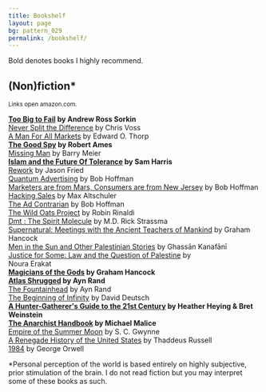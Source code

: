 ```yaml
---
title: Bookshelf
layout: page
bg: pattern_029
permalink: /bookshelf/
---
```


Bold denotes books I highly recommend.

## (Non)fiction*

<small>Links open amazon.com.</small>

<b>[Too Big to Fail](https://www.amazon.com/Too-Big-Fail-Inside-Battle-ebook/dp/B002VNFNZ6/) by Andrew Ross Sorkin</b>
<br>[Never Split the Difference](https://www.amazon.com/Never-Split-Difference-Negotiating-Depended-ebook/dp/B014DUR7L2/) by Chris Voss
<br>[A Man For All Markets](https://www.amazon.com/Man-All-Markets-Street-Dealer-ebook/dp/B00SEFEYCI/) by Edward O. Thorp
<br><b>[The Good Spy](https://www.amazon.com/Good-Spy-Life-Death-Robert-ebook/dp/B00GVZN320/) by Robert Ames</b>
<br>[Missing Man](https://www.amazon.com/Missing-Man-American-Vanished-Iran-ebook/dp/B016IBBP3A/) by Barry Meier
<br><b>[Islam and the Future Of Tolerance](https://www.amazon.com/Islam-Future-Tolerance-Sam-Harris-ebook/dp/B0163EHLRQ/) by Sam Harris</b>
<br>[Rework](https://www.amazon.com/ReWork-Change-Way-Work-Forever-ebook/dp/B003ELY7PG/) by Jason Fried
<br>[Quantum Advertising](https://www.amazon.com/Quantum-Advertising-reflection-nature-advertising-ebook/dp/B00UPA1IY2/) by Bob Hoffman
<br>[Marketers are from Mars, Consumers are from New Jersey](https://www.amazon.com/Marketers-Are-Mars-Consumers-Jersey-ebook/dp/B00XJPSK6Y/) by Bob Hoffman
<br>[Hacking Sales](https://www.amazon.com/Hacking-Sales-Playbook-Building-High-Velocity-ebook/dp/B01FTBV2CY/) by Max Altschuler
<br>[The Ad Contrarian](https://www.amazon.com/Ad-Contrarian-Bob-Hoffman-ebook/dp/B008X6XQZY/) by Bob Hoffman
<br>[The Wild Oats Project](https://www.amazon.com/Wild-Oats-Project-Midlife-Passion-ebook/dp/B00N051UMO/) by Robin Rinaldi
<br>[Dmt : The Spirit Molecule](https://www.amazon.com/M-D-Rick-Strassman-Revolutionary-Experiences/dp/B01FOD855E/) by M.D. Rick Strassma
<br>[Supernatural: Meetings with the Ancient Teachers of Mankind](https://www.amazon.com/Supernatural-Meetings-published-Disinformation-Paperback/dp/B008F1ZA2Y) by Graham Hancock
<br>[Men in the Sun and Other Palestinian Stories](https://www.amazon.com/Men-Sun-Other-Palestinian-Stories/dp/0894108573) by Ghassān Kanafānī 
<br>[Justice for Some: Law and the Question of Palestine](https://www.amazon.com/Justice-Some-Law-Question-Palestine/dp/0804798257) by  	
Noura Erakat
<br><b>[Magicians of the Gods](https://www.amazon.com/Magicians-Gods-International-Bestseller-Fingerprints/dp/1250118409) by Graham Hancock</b>
<br><b>[Atlas Shrugged](https://www.amazon.com/Atlas-Shrugged-Ayn-Rand/dp/0451191145) by Ayn Rand</b>
<br>[The Fountainhead](https://www.amazon.com/Fountainhead-Ayn-Rand/dp/0451191153) by Ayn Rand
<br>[The Beginning of Infinity](https://www.amazon.com/Beginning-Infinity-Explanations-Transform-World/dp/0143121359) by David Deutsch
<br><b>[A Hunter-Gatherer's Guide to the 21st Century](https://www.amazon.com/Hunter-Gatherers-Guide-21st-Century-Challenges/dp/0593086880) by Heather Heying & Bret Weinstein</b>
<br><b>[The Anarchist Handbook](https://www.amazon.com/Anarchist-Handbook-Michael-Malice/dp/B095DVF8FJ) by Michael Malice</b>
<br>[Empire of the Summer Moon](https://www.amazon.com/Empire-Summer-Moon-Comanches-Powerful/dp/1416591060) by S. C. Gwynne
<br>[A Renegade History of the United States](https://www.amazon.com/Renegade-History-United-States/dp/1416576134) by Thaddeus Russell
<br>[1984](https://www.amazon.com/1984-Signet-Classics-George-Orwell/dp/0451524934) by George Orwell

*Personal perception of the world is based entirely on highly subjective, prior stimulation of the brain. I do not read fiction but you may interpret some of these books as such.